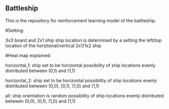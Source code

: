 ## Battleship

This is the repository for reinforcement learning model of the battleship.

#Setting:

3x3 board and 2x1 ship
ship location is determined by a setting the left/top location of the horiztonal/vertical 2x1/1x2 ship

#Heat map explained:

horizontal_1:
ship set to be horizontal
possibility of ship locations evenly distributed between (0,1) and (1,1)

horizontal_2: 
ship set to be horizontal
possibility of ship locations evenly distributed between (0,0), (0,1), (1,0) and (1,1)

all:
ship orientation is random
possibility of ship locations evenly distributed between (0,0), (0,1), (1,0) and (1,1)
